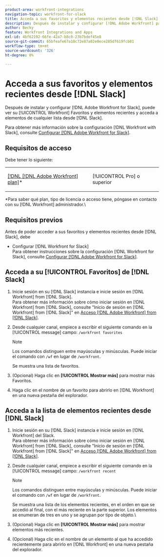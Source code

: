 ```yaml
---
product-area: workfront-integrations
navigation-topic: workfront-for-slack
title: Acceda a sus favoritos y elementos recientes desde [!DNL Slack]
description: Después de instalar y configurar [!DNL Adobe Workfront] para Slack, puede ver los favoritos de Workfront y los elementos recientes, así como acceder a los elementos desde cualquier lista desde el Slack.
author: Becky
feature: Workfront Integrations and Apps
exl-id: 4bf62192-66fe-42a7-b8c0-23b7bdef45e8
source-git-commit: 65bfeafe67a10c72e87a02e0ece285df619fcb81
workflow-type: tm+mt
source-wordcount: '326'
ht-degree: 0%

---
```


# Acceda a sus favoritos y elementos recientes desde [!DNL Slack]

Después de instalar y configurar [!DNL Adobe Workfront for Slack], puede ver su [!UICONTROL Workfront] Favoritos y elementos recientes y acceda a elementos de cualquier lista desde [!DNL Slack].

Para obtener más información sobre la configuración [!DNL Workfront with Slack], consulte [Configurar [!DNL Adobe Workfront for Slack]](../../workfront-integrations-and-apps/using-workfront-with-slack/configure-workfront-for-slack.md).

## Requisitos de acceso

Debe tener lo siguiente:

<table style="table-layout:auto"> 
 <col> 
 <col> 
 <tbody> 
  <tr> 
   <td role="rowheader"><a href="https://www.workfront.com/plans" target="_blank">[!DNL [!DNL Adobe Workfront] plan]</a>*</td> 
   <td> <p>[!UICONTROL Pro] o superior</p> </td> 
  </tr> 
 </tbody> 
</table>

&#42;Para saber qué plan, tipo de licencia o acceso tiene, póngase en contacto con su [!DNL Workfront] administrador.\

## Requisitos previos

Antes de poder acceder a sus favoritos y elementos recientes desde [!DNL Slack], debe

* Configurar [!DNL Workfront for Slack]\
   Para obtener instrucciones sobre la configuración [!DNL Workfront for Slack], consulte [Configurar [!DNL Adobe Workfront for Slack]](../../workfront-integrations-and-apps/using-workfront-with-slack/configure-workfront-for-slack.md).

## Acceda a su [!UICONTROL Favoritos] de [!DNL Slack]

1. Inicie sesión en su [!DNL Slack] instancia e inicie sesión en [!DNL Workfront] from [!DNL Slack].\
   Para obtener más información sobre cómo iniciar sesión en [!DNL Workfront] from [!DNL Slack], consulte &quot;Inicio de sesión en [!DNL Workfront] from [!DNL Slack]&quot; en [Acceso [!DNL Adobe Workfront] from [!DNL Slack]](../../workfront-integrations-and-apps/using-workfront-with-slack/access-workfront-from-slack.md).

1. Desde cualquier canal, empiece a escribir el siguiente comando en la [!UICONTROL message] campo: `/workfront favorites`

   >[!NOTE]
   >
   >Los comandos distinguen entre mayúsculas y minúsculas. Puede iniciar el comando con `/wf` en lugar de `/workfront`.

   Se muestra una lista de favoritos.

1. (Opcional) Haga clic en **[!UICONTROL Mostrar más]** para mostrar más Favoritos.
1. Haga clic en el nombre de un favorito para abrirlo en [!DNL Workfront] en una nueva pestaña del explorador.

## Acceda a la lista de elementos recientes desde [!DNL Slack]

1. Inicie sesión en su [!DNL Slack] instancia e inicie sesión en [!DNL Workfront] del Slack.\
   Para obtener más información sobre cómo iniciar sesión en [!DNL Workfront] from [!DNL Slack], consulte &quot;Inicio de sesión en [!DNL Workfront] from [!DNL Slack]&quot; en [Acceso [!DNL Adobe Workfront] from [!DNL Slack]](../../workfront-integrations-and-apps/using-workfront-with-slack/access-workfront-from-slack.md).

1. Desde cualquier canal, empiece a escribir el siguiente comando en la [!UICONTROL message] campo: `/workfront recent`

   >[!NOTE]
   >
   >Los comandos distinguen entre mayúsculas y minúsculas. Puede iniciar el comando con `/wf` en lugar de `/workfront`.

   Se muestra una lista de los elementos recientes, en el orden en que se accedió al final, con el más reciente en la parte superior. Los elementos se enumeran de tres en uno y se agrupan por tipo de objeto.\

1. (Opcional) Haga clic en **[!UICONTROL Mostrar más]** para mostrar elementos más recientes.
1. (Opcional) Haga clic en el nombre de un elemento al que ha accedido recientemente para abrirlo en [!DNL Workfront] en una nueva pestaña del explorador.
